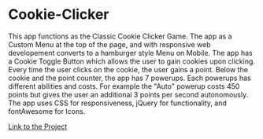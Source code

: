 # Cookie-Clicker
This app functions as the Classic Cookie Clicker Game. The app as a Custom Menu at the top of the page, and with responsive web developement converts to a hamburger style Menu on Mobile. The app has a Cookie Toggle Button which allows the user to gain cookies upon clicking. Every time the user clicks on the cookie, the user gains a point. Below the cookie and the point counter, the app has 7 powerups. Each powerups has different abilities and costs. For example the "Auto" powerup costs 450 points but gives the user an additional 3 points per second autonomously. The app uses CSS for responsiveness, jQuery for functionality, and fontAwesome for Icons. 

[Link to the Project](https://cookie-clicker-app.johnnyt001.repl.co/)
